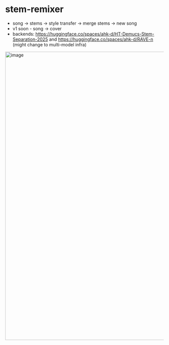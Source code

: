 # stem-remixer

- song -> stems -> style transfer -> merge stems -> new song
- v1 soon - song -> cover
- backends: https://huggingface.co/spaces/ahk-d/HT-Demucs-Stem-Separation-2025 and https://huggingface.co/spaces/ahk-d/RAVE-n (might change to multi-model infra)
<img width="1600" height="916" alt="image" src="https://github.com/user-attachments/assets/9b4aeb9e-91a8-4f69-b955-292372a8523c" />


